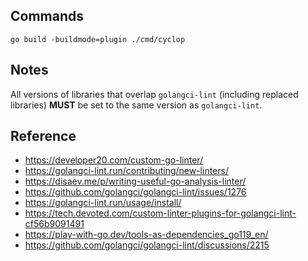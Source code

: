 ## Commands

`go build -buildmode=plugin ./cmd/cyclop`

## Notes

All versions of libraries that overlap `golangci-lint` (including replaced libraries) **MUST** be set to the same version as `golangci-lint`.

## Reference

- <https://developer20.com/custom-go-linter/>
- <https://golangci-lint.run/contributing/new-linters/>
- <https://disaev.me/p/writing-useful-go-analysis-linter/>
- <https://github.com/golangci/golangci-lint/issues/1276>
- <https://golangci-lint.run/usage/install/>
- <https://tech.devoted.com/custom-linter-plugins-for-golangci-lint-cf56b9091491>
- <https://play-with-go.dev/tools-as-dependencies_go119_en/>
- <https://github.com/golangci/golangci-lint/discussions/2215>
